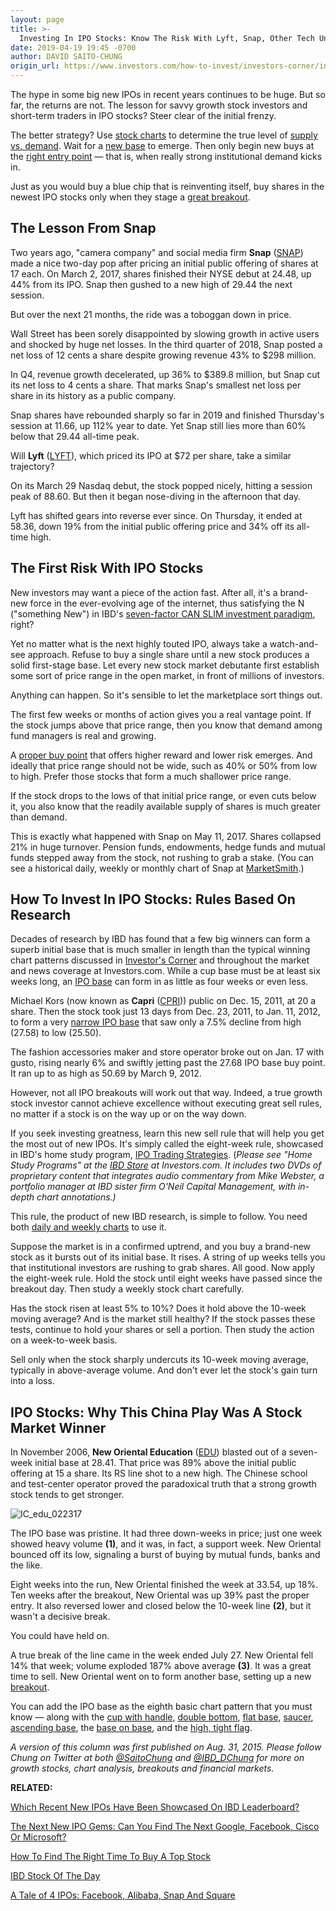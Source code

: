 ```yaml
---
layout: page
title: >-
  Investing In IPO Stocks: Know The Risk With Lyft, Snap, Other Tech Unicorns
date: 2019-04-19 19:45 -0700
author: DAVID SAITO-CHUNG
origin_url: https://www.investors.com/how-to-invest/investors-corner/investing-in-ipo-stocks-how-should-you-handle-snapchats-market-debut/
---
```


The hype in some big new IPOs in recent years continues to be huge. But so far, the returns are not. The lesson for savvy growth stock investors and short-term traders in IPO stocks? Steer clear of the initial frenzy.

The better strategy? Use [stock charts](https://research.investors.com/stock-charts/nasdaq-nasdaq-composite-0ndqc.htm?cht=pvc&type=DAILY) to determine the true level of [supply vs. demand](https://www.investors.com/ibd-university/can-slim/supply-demand/). Wait for a [new base](https://www.investors.com/how-to-invest/investors-corner/how-to-trade-stocks-base-stock-charts/) to emerge. Then only begin new buys at the [right entry point](https://www.investors.com/how-to-invest/investors-corner/chart-reading-basics-how-a-buy-point-marks-a-time-of-opportunity/) — that is, when really strong institutional demand kicks in.

Just as you would buy a blue chip that is reinventing itself, buy shares in the newest IPO stocks only when they stage a [great breakout](https://www.investors.com/how-to-invest/investors-corner/what-is-stock-breakout/).

## The Lesson From Snap

Two years ago, "camera company" and social media firm **Snap** ([SNAP](https://research.investors.com/quote.aspx?symbol=SNAP)) made a nice two-day pop after pricing an initial public offering of shares at 17 each. On March 2, 2017, shares finished their NYSE debut at 24.48, up 44% from its IPO. Snap then gushed to a new high of 29.44 the next session.

But over the next 21 months, the ride was a toboggan down in price.

Wall Street has been sorely disappointed by slowing growth in active users and shocked by huge net losses. In the third quarter of 2018, Snap posted a net loss of 12 cents a share despite growing revenue 43% to \$298 million.

In Q4, revenue growth decelerated, up 36% to \$389.8 million, but Snap cut its net loss to 4 cents a share. That marks Snap's smallest net loss per share in its history as a public company.

Snap shares have rebounded sharply so far in 2019 and finished Thursday's session at 11.66, up 112% year to date. Yet Snap still lies more than 60% below that 29.44 all-time peak.

Will **Lyft** ([LYFT](https://research.investors.com/quote.aspx?symbol=LYFT)), which priced its IPO at \$72 per share, take a similar trajectory?

On its March 29 Nasdaq debut, the stock popped nicely, hitting a session peak of 88.60. But then it began nose-diving in the afternoon that day.

Lyft has shifted gears into reverse ever since. On Thursday, it ended at 58.36, down 19% from the initial public offering price and 34% off its all-time high.

## The First Risk With IPO Stocks

New investors may want a piece of the action fast. After all, it's a brand-new force in the ever-evolving age of the internet, thus satisfying the N ("something New") in IBD's [seven-factor CAN SLIM investment paradigm](https://www.investors.com/ibd-university/can-slim/), right?

Yet no matter what is the next highly touted IPO, always take a watch-and-see approach. Refuse to buy a single share until a new stock produces a solid first-stage base. Let every new stock market debutante first establish some sort of price range in the open market, in front of millions of investors.

Anything can happen. So it's sensible to let the marketplace sort things out.

The first few weeks or months of action gives you a real vantage point. If the stock jumps above that price range, then you know that demand among fund managers is real and growing.

A [proper buy point](https://www.investors.com/how-to-invest/investors-corner/chart-reading-basics-how-a-buy-point-marks-a-time-of-opportunity/) that offers higher reward and lower risk emerges. And ideally that price range should not be wide, such as 40% or 50% from low to high. Prefer those stocks that form a much shallower price range.

If the stock drops to the lows of that initial price range, or even cuts below it, you also know that the readily available supply of shares is much greater than demand.

This is exactly what happened with Snap on May 11, 2017. Shares collapsed 21% in huge turnover. Pension funds, endowments, hedge funds and mutual funds stepped away from the stock, not rushing to grab a stake. (You can see a historical daily, weekly or monthly chart of Snap at [MarketSmith](https://marketsmith.investors.com/?src=A012BF).)

## How To Invest In IPO Stocks: Rules Based On Research

Decades of research by IBD has found that a few big winners can form a superb initial base that is much smaller in length than the typical winning chart patterns discussed in [Investor's Corner](https://www.investors.com/category/how-to-invest/investors-corner/) and throughout the market and news coverage at Investors.com. While a cup base must be at least six weeks long, an [IPO base](https://www.investors.com/how-to-invest/investors-corner/ipo-bases-rich-gains/) can form in as little as four weeks or even less.

Michael Kors (now known as **Capri** ([CPRI](https://research.investors.com/quote.aspx?symbol=CPRI))) public on Dec. 15, 2011, at 20 a share. Then the stock took just 13 days from Dec. 23, 2011, to Jan. 11, 2012, to form a very [narrow IPO base](https://www.investors.com/how-to-invest/investors-corner/ipo-bases-rich-gains/) that saw only a 7.5% decline from high (27.58) to low (25.50).

The fashion accessories maker and store operator broke out on Jan. 17 with gusto, rising nearly 6% and swiftly jetting past the 27.68 IPO base buy point. It ran up to as high as 50.69 by March 9, 2012.

However, not all IPO breakouts will work out that way. Indeed, a true growth stock investor cannot achieve excellence without executing great sell rules, no matter if a stock is on the way up or on the way down.

If you seek investing greatness, learn this new sell rule that will help you get the most out of new IPOs. It's simply called the eight-week rule, showcased in IBD's home study program, [IPO Trading Strategies](https://www.investors.com/product/home-study-kit-ipo-trading-strategies/). (_Please see "Home Study Programs" at the [IBD Store](https://www.investors.com/product/ibd-digital/) at Investors.com. It includes two DVDs of proprietary content that integrates audio commentary from Mike Webster, a portfolio manager at IBD sister firm O'Neil Capital Management, with in-depth chart annotations.)_

This rule, the product of new IBD research, is simple to follow. You need both [daily and weekly charts](https://research.investors.com/stock-charts/nasdaq-nasdaq-composite-0ndqc.htm?cht=pvc&type=DAILY) to use it.

Suppose the market is in a confirmed uptrend, and you buy a brand-new stock as it bursts out of its initial base. It rises. A string of up weeks tells you that institutional investors are rushing to grab shares. All good. Now apply the eight-week rule. Hold the stock until eight weeks have passed since the breakout day. Then study a weekly stock chart carefully.

Has the stock risen at least 5% to 10%? Does it hold above the 10-week moving average? And is the market still healthy? If the stock passes these tests, continue to hold your shares or sell a portion. Then study the action on a week-to-week basis.

Sell only when the stock sharply undercuts its 10-week moving average, typically in above-average volume. And don't ever let the stock's gain turn into a loss.

## IPO Stocks: Why This China Play Was A Stock Market Winner

In November 2006, **New Oriental Education** ([EDU](https://research.investors.com/quote.aspx?symbol=EDU)) blasted out of a seven-week initial base at 28.41. That price was 89% above the initial public offering at 15 a share. Its RS line shot to a new high. The Chinese school and test-center operator proved the paradoxical truth that a strong growth stock tends to get stronger.

![IC_edu_022317](https://www.investors.com/wp-content/uploads/2017/02/IC_edu_022317.png)

The IPO base was pristine. It had three down-weeks in price; just one week showed heavy volume **(1)**, and it was, in fact, a support week. New Oriental bounced off its low, signaling a burst of buying by mutual funds, banks and the like.

Eight weeks into the run, New Oriental finished the week at 33.54, up 18%. Ten weeks after the breakout, New Oriental was up 39% past the proper entry. It also reversed lower and closed below the 10-week line **(2)**, but it wasn't a decisive break.

You could have held on.

A true break of the line came in the week ended July 27. New Oriental fell 14% that week; volume exploded 187% above average **(3)**. It was a great time to sell. New Oriental went on to form another base, setting up a new [breakout](https://www.investors.com/how-to-invest/investors-corner/what-is-stock-breakout/).

You can add the IPO base as the eighth basic chart pattern that you must know — along with the [cup with handle](https://www.investors.com/how-to-invest/investors-corner/the-basics-how-to-analyze-a-stocks-cup-with-handle/), [double bottom](https://www.investors.com/how-to-invest/investors-corner/when-buy-growth-stocks-why-double-bottom-base-fuels-strong-breakouts/), [flat base](https://www.investors.com/how-to-invest/investors-corner/chart-patterns-flat-base-dull-trade-positive-action/), [saucer](https://www.investors.com/how-to-invest/investors-corner/this-bank-stocks-base-was-valid-but-formed-at-a-geological-pace/), [ascending base](https://www.investors.com/how-to-invest/investors-corner/chart-reading-202-how-3-retreats-may-yield-an-ascending-base/), the [base on base](https://www.investors.com/how-to-invest/investors-corner/charts-101-how-the-base-on-base-etches-superb-stock-gains/), and the [high, tight flag](https://www.investors.com/how-to-invest/investors-corner/smart-chart-reading-high-tight-flag-can-deliver-skyscraper-sized-gains/).

_A version of this column was first published on Aug. 31, 2015. Please follow Chung on Twitter at both [@SaitoChung](https://twitter.com/SaitoChung) and [@IBD_DChung](https://twitter.com/IBD_DChung) for more on growth stocks, chart analysis, breakouts and financial markets._

**RELATED:**

[Which Recent New IPOs Have Been Showcased On IBD Leaderboard?](https://leaderboard.investors.com/#/leaders/leadersnearabuypoint)

[The Next New IPO Gems: Can You Find The Next Google, Facebook, Cisco Or Microsoft?](https://www.investors.com/news/top-ipo-stock-gems-which-new-stocks-next-google/)

[How To Find The Right Time To Buy A Top Stock](https://www.investors.com/how-to-invest/investors-corner/chart-reading-basics-how-a-buy-point-marks-a-time-of-opportunity/)

[IBD Stock Of The Day](https://www.investors.com/research/ibd-stock-of-the-day/)

[A Tale of 4 IPOs: Facebook, Alibaba, Snap And Square](https://www.investors.com/how-to-invest/investors-corner/a-tale-of-4-ipos-facebook-alibaba-snap-and-square/)
